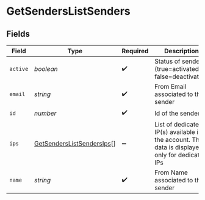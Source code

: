 # GetSendersListSenders


## Fields

| Field                                                                                           | Type                                                                                            | Required                                                                                        | Description                                                                                     | Example                                                                                         |
| ----------------------------------------------------------------------------------------------- | ----------------------------------------------------------------------------------------------- | ----------------------------------------------------------------------------------------------- | ----------------------------------------------------------------------------------------------- | ----------------------------------------------------------------------------------------------- |
| `active`                                                                                        | *boolean*                                                                                       | :heavy_check_mark:                                                                              | Status of sender (true=activated, false=deactivated)                                            | false                                                                                           |
| `email`                                                                                         | *string*                                                                                        | :heavy_check_mark:                                                                              | From Email associated to the sender                                                             | marketing@mycompany.com                                                                         |
| `id`                                                                                            | *number*                                                                                        | :heavy_check_mark:                                                                              | Id of the sender                                                                                | 0                                                                                               |
| `ips`                                                                                           | [GetSendersListSendersIps](../../models/shared/getsenderslistsendersips.md)[]                   | :heavy_minus_sign:                                                                              | List of dedicated IP(s) available in the account. This data is displayed only for dedicated IPs |                                                                                                 |
| `name`                                                                                          | *string*                                                                                        | :heavy_check_mark:                                                                              | From Name associated to the sender                                                              | Marketing                                                                                       |